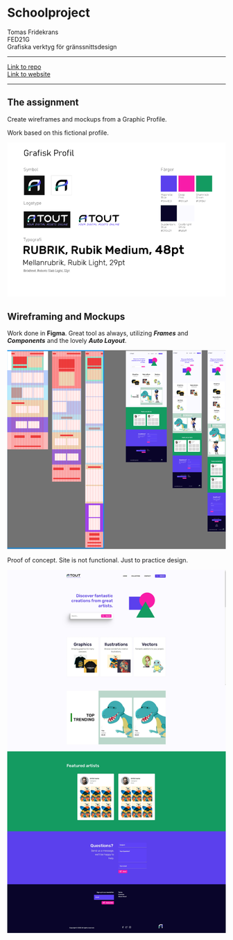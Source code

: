 # Schoolproject

Tomas Fridekrans  
FED21G  
Grafiska verktyg för gränssnittsdesign

---

[Link to repo](https://github.com/spaceflake/atout)  
[Link to website](https://atout.vercel.app/)

---

## The assignment

Create wireframes and mockups from a Graphic Profile.

Work based on this fictional profile.

![The profile](/src/Assets/workflow/atout_profile.png)

## Wireframing and Mockups

Work done in **Figma**. Great tool as always, utilizing **_Frames_** and **_Components_** and the lovely **_Auto Layout_**.

![The profile](/src/Assets/workflow/workflow.png)

Proof of concept. Site is not functional. Just to practice design.

![The profile](/src/Assets/workflow/Screenshot_atout.vercel.app.jpeg)
